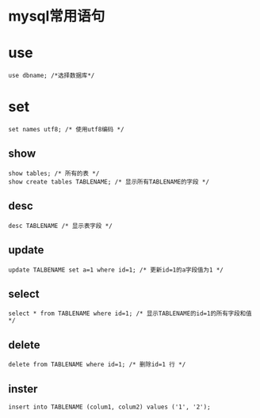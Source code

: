 # mysql常用语句

# use

	use dbname; /*选择数据库*/

# set

	set names utf8; /* 使用utf8编码 */

## show

	show tables; /* 所有的表 */
	show create tables TABLENAME; /* 显示所有TABLENAME的字段 */

## desc
	desc TABLENAME /* 显示表字段 */

## update

	update TALBENAME set a=1 where id=1; /* 更新id=1的a字段值为1 */

## select

	select * from TABLENAME where id=1; /* 显示TABLENAME的id=1的所有字段和值 */

## delete

	delete from TABLENAME where id=1; /* 删除id=1 行 */

## inster
	
	insert into TABLENAME (colum1, colum2) values ('1', '2');
